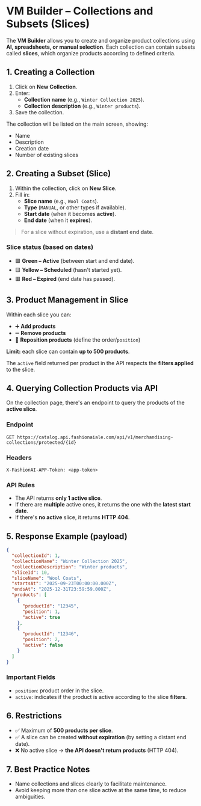 # VM Builder – Collections and Subsets (Slices)

The **VM Builder** allows you to create and organize product collections using **AI, spreadsheets, or manual selection**.
Each collection can contain subsets called **slices**, which organize products according to defined criteria.

## 1. Creating a Collection

1. Click on **New Collection**.
2. Enter:
   - **Collection name** (e.g., `Winter Collection 2025`).
   - **Collection description** (e.g., `Winter products`).
3. Save the collection.

The collection will be listed on the main screen, showing:
- Name
- Description
- Creation date
- Number of existing slices

## 2. Creating a Subset (Slice)

1. Within the collection, click on **New Slice**.
2. Fill in:
   - **Slice name** (e.g., `Wool Coats`).
   - **Type** (`MANUAL`, or other types if available).
   - **Start date** (when it becomes **active**).
   - **End date** (when it **expires**).

> For a slice without expiration, use a **distant end date**.

### Slice status (based on dates)
- 🟩 **Green – Active** (between start and end date).
- 🟨 **Yellow – Scheduled** (hasn't started yet).
- 🟥 **Red – Expired** (end date has passed).

## 3. Product Management in Slice

Within each slice you can:
- ➕ **Add products**
- ➖ **Remove products**
- 🔀 **Reposition products** (define the order/`position`)

**Limit:** each slice can contain **up to 500 products**.

The `active` field returned per product in the API respects the **filters applied** to the slice.

## 4. Querying Collection Products via API

On the collection page, there's an endpoint to query the products of the **active slice**.

### Endpoint
```http
GET https://catalog.api.fashionaiale.com/api/v1/merchandising-collections/protected/{id}
```

### Headers
```http
X-FashionAI-APP-Token: <app-token>
```

### API Rules
- The API returns **only 1 active slice**.
- If there are **multiple** active ones, it returns the one with the **latest start date**.
- If there's **no active** slice, it returns **HTTP 404**.

## 5. Response Example (payload)

```json
{
  "collectionId": 1,
  "collectionName": "Winter Collection 2025",
  "collectionDescription": "Winter products",
  "sliceId": 10,
  "sliceName": "Wool Coats",
  "startsAt": "2025-09-23T00:00:00.000Z",
  "endsAt": "2025-12-31T23:59:59.000Z",
  "products": [
    {
      "productId": "12345",
      "position": 1,
      "active": true
    },
    {
      "productId": "12346",
      "position": 2,
      "active": false
    }
  ]
}
```

### Important Fields
- `position`: product order in the slice.
- `active`: indicates if the product is active according to the slice **filters**.

## 6. Restrictions

- ✅ Maximum of **500 products per slice**.
- ✅ A slice can be created **without expiration** (by setting a distant end date).
- ❌ No active slice → **the API doesn't return products** (HTTP 404).

## 7. Best Practice Notes

- Name collections and slices clearly to facilitate maintenance.
- Avoid keeping more than one slice active at the same time, to reduce ambiguities.